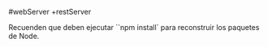 #webServer +restServer

Recuenden que deben ejecutar ``npm install` para reconstruir los paquetes de Node.
